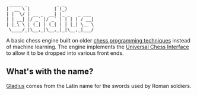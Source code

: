 
     _____ _           _ _
    |  __ \ |         | (_)
    | |  \/ | __ _  __| |_ _   _ ___
    | | __| |/ _` |/ _` | | | | / __|
    | |_\ \ | (_| | (_| | | |_| \__ \
     \____/_|\__,_|\__,_|_|\__,_|___/


A basic chess engine built on older [chess programming techniques](https://www.chessprogramming.org/Main_Page) instead of machine learning. The engine implements the [Universal Chess Interface](https://en.wikipedia.org/wiki/Universal_Chess_Interface) to allow it to be dropped into various front ends.

## What's with the name?

[Gladius](https://en.wikipedia.org/wiki/Gladius) comes from the Latin name for the swords used by Roman soldiers.
